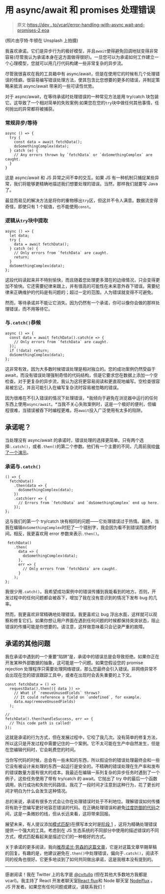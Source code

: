 # 用 async/await 和 promises 处理错误

> 原文:[https://dev . to/vcarl/error-handling-with-async wait-and-promises-2 eoa](https://dev.to/vcarl/error-handling-with-asyncawait-and-promises-2eoa)

(照片由亨特·牛顿在 Unsplash 上拍摄)

我喜欢承诺。它们是异步行为的极好模型，并且`await`使得避免回调地狱变得非常容易(尽管我认为承诺本身在这方面做得很好)。一旦您可以为承诺如何工作建立一个心理模型，您就可以用几行代码构建一些非常复杂的异步流。

尽管我很喜欢在我的工具箱中有 async/await，但是在使用它的时候有几个处理错误的怪癖。很容易编写错误处理方法，使其包含比您想要的更多的错误，并制定策略来抵消 async/await 带来的一些可读性优势。

对于 async/await，在等待承诺时处理错误的一种常见方法是用 try/catch 块包装它。这导致了一个相对简单的失败案例:如果您在您的`try`块中做任何其他事情，任何抛出的异常都将被捕获。

### 常规异步/等待

```
async () => {
  try {
    const data = await fetchData();
    doSomethingComplex(data);
  } catch (e) {
    // Any errors thrown by `fetchData` or `doSomethingComplex` are caught.
  }
} 
```

这是 async/await 和 JS 异常之间不幸的交互。如果 JS 有一种机制只捕捉某些异常，我们将能够更精确地描述我们想要处理的错误。当然，那样我们就要写 Java 了。

最显而易见的解决方法是将你的重物移出`try`区，但这并不令人满意。数据流变得奇怪，即使只有 1 个赋值，也不能使用`const`。

### 逻辑从`try`块中提取

```
async () => {
  let data;
  try {
    data = await fetchData();
  } catch (e) {
    // Only errors from `fetchData` are caught.
    return;
  }
  doSomethingComplex(data);
}; 
```

这段代码读起来并不特别愉快，而且随着您处理更多潜在的边缘情况，只会变得更加不愉快。它还需要纪律来跟上，并有很高的可能性在未来意外吞下错误。需要纪律来正确维护的代码是有问题的；超过一定的范围，人为错误就变得不可避免。

然而，等待承诺并不能让它消失。因为仍然有一个承诺，你可以像你会做的那样处理错误，而不用等待它。

### 与`.catch()`恭候

```
async () => {
  const data = await fetchData().catch(e => {
    // Only errors from `fetchData` are caught.
  });
  if (!data) return;
  doSomethingComplex(data);
}; 
```

这非常有效，因为大多数时候错误处理是相对独立的。您的成功案例仍然受益于 await，而没有错误处理强制奇怪的代码结构，但是它要求您在数据上添加一个空检查。对于更复杂的异步流，我认为这将更容易阅读和更直观地编写。空检查很容易被忘记，并且可能引入在编写复杂流时容易被忽略的错误。

因为很难在不引入错误的情况下处理错误，*我倾向于避免在浏览器中运行的任何东西上使用`async/await`。*当我不关心失败案例时，这是一个极好的便利，但编程很难，当错误被吞下时编程更难。将`await`投入广泛使用有太多的陷阱。

## 承诺呢？

当处理没有 async/await 的承诺时，错误处理的选择更简单。只有两个选择:`.catch()`，或者`.then()`的第二个参数。他们有一个主要的不同，几周前我给[做了一个演示](https://codesandbox.io/s/j45mmo2rmw)。

### 承诺与`.catch()`

```
() => {
  fetchData()
    .then(data => {
      doSomethingComplex(data);
    })
    .catch(err => {
      // Errors from `fetchData` and `doSomethingComplex` end up here.
    });
}; 
```

这与我们的第一个 try/catch 块有相同的问题——它处理错误过于热情。最终，当我在编辑`doSomethingComplex`时犯了一个错别字，我会因为看不到错误而浪费时间。相反，我更喜欢用 error 参数来表示`.then()`。

```
 fetchData()
    .then(
      data => {
        doSomethingComplex(data);
      },
      err => {
        // Only errors from `fetchData` are caught.
      }
    );
}; 
```

我很少用`.catch()`。我希望成功案例中的错误传播到我能看到的地方。否则，开发过程中的任何问题都会被吞下，增加了我在没有意识到的情况下发布 bug 的几率。

然而，我更喜欢非常精确地处理错误。我更喜欢让 bug 浮出水面，这样就可以观察和修复它们。如果你想让用户界面在遇到任何问题的时候都保持突突状态，阻止错误的传播可能是你想要的。请注意，这样做意味着只会记录严重的故障。

## 承诺的其他问题

我在承诺中遇到的一个重要“陷阱”是，承诺中的错误总是会导致拒绝。如果你正在开发某种外部数据的抽象，这可能是一个问题。如果您假设您的 promise rejection 处理程序只需要处理网络错误，那么您最终会引入错误。非网络异常不会出现在您的错误跟踪工具中，或者在出现时会丢失重要的上下文。

```
const fetchData = () =>
  requestData().then(({ data }) =>
    // What if `removeUnusedFields` throws?
    // It could reference a field on `undefined`, for example.
    data.map(removeUnusedFields)
  );

//
fetchData().then(handleSuccess, err => {
  // This code path is called!
}); 
```

这就是承诺的行为方式，但在发展过程中，它咬了我几次。没有简单的修复方法，所以这只是开发过程中需要记住的一个案例。它不太可能在生产中自然发生，但是在您编辑代码时，它会耗费您的时间。

当你写代码的时候，总会有一些未知的东西，所以假设你的错误处理最终会和一些它没有被设计来处理的东西一起运行是安全的。不精确的错误处理在生产率和发布的错误数量方面有很大的成本。我最近在编辑一系列复杂的异步任务时遇到了一个例子，这些任务使用了带有 try/catch 的 await。它抛出了 try 中的最后一个函数调用，执行成功和失败代码路径。我花了一段时间才注意到这种行为，花了更长时间才明白为什么会发生这种情况。

总的来说，承诺有很多方式会让你在处理错误时处于不利地位。理解错误如何传播将有助于您编写更好地容忍错误的代码。在正确处理错误和避免[过度防御的代码](https://medium.com/@cvitullo/overly-defensive-programming-e7a1b3d234c2)之间，这是一条微妙的线，但从长远来看，这将带来回报。

展望未来，有人提议添加[模式匹配](https://github.com/tc39/proposal-pattern-matching)(在撰写本文时是[阶段 1](https://tc39.github.io/process-document/) ，这将为精确处理错误提供一个强大的工具。考虑到在 JS 生态系统的不同部分中使用的描述错误的不同方式，模式匹配看起来是描述它们的一种极好的方式。

关于承诺的更多阅读，我向[推荐诺兰·劳森的这篇文章](https://pouchdb.com/2015/05/18/we-have-a-problem-with-promises.html)，它是对这篇文章早期草稿的回复。有趣的是，他建议避免在`.then()`中处理错误，偏向于`.catch()`，阅读不同的视角也很好。它更多地谈到了如何共同做出承诺，这是我根本没有提到的。

* * *

感谢阅读！我在 Twitter 上的名字是 [@cvitullo](https://twitter.com/cvitullo) (但在其他大多数地方我都是 vcarl)。我主持了 React 开发者聊天室[React flux](http://join.reactiflux.com/)和 Node 聊天室 [Nodeiflux](https://discordapp.com/invite/vUsrbjd) 。JS 开发者。如果您有任何问题或建议，请联系我们！